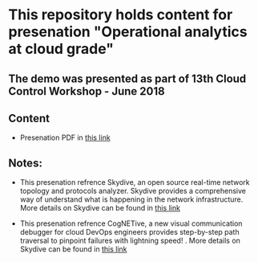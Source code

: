 # This repository holds content for presenation "Operational analytics at cloud grade"

## The demo was presented as part of 13th Cloud Control Workshop - June 2018

## Content

* Presenation PDF in [this link](https://github.com/cognetive/CloudControlWorkshop-2018/blob/master/CogNETive%20-%2013th%20Cloud%20Control%20Workshop.pdf)

## Notes:

* This presenation refrence Skydive, an open source real-time network topology and protocols analyzer. Skydive provides a comprehensive way of understand what is happening in
the network infrastructure. More details on Skydive can be found in [this link](http://skydive.network/)

* This presenation refrence CogNETive, a new visual communication debugger for cloud DevOps engineers provides step-by-step path traversal to pinpoint failures with lightning speed! . More details on Skydive can be found in [this link](https://cognetive.sl.haifa.il.ibm.com/)



